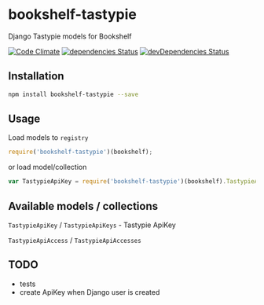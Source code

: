 # bookshelf-tastypie

Django Tastypie models for Bookshelf

[![Code Climate](https://codeclimate.com/github/tomi77/node-bookshelf-tastypie/badges/gpa.svg)](https://codeclimate.com/github/tomi77/node-bookshelf-tastypie)
[![dependencies Status](https://david-dm.org/tomi77/node-bookshelf-tastypie/status.svg)](https://david-dm.org/tomi77/node-bookshelf-tastypie)
[![devDependencies Status](https://david-dm.org/tomi77/node-bookshelf-tastypie/dev-status.svg)](https://david-dm.org/tomi77/node-bookshelf-tastypie?type=dev)

## Installation

~~~bash
npm install bookshelf-tastypie --save
~~~

## Usage

Load models to ``registry``

~~~js
require('bookshelf-tastypie')(bookshelf);
~~~

or load model/collection

~~~js
var TastypieApiKey = require('bookshelf-tastypie')(bookshelf).TastypieApiKey;
~~~

## Available models / collections

``TastypieApiKey`` / ``TastypieApiKeys`` - Tastypie ApiKey

``TastypieApiAccess`` / ``TastypieApiAccesses``

## TODO

* tests
* create ApiKey when Django user is created
